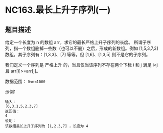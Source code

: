 # NC163.最长上升子序列(一)

## 题目描述
给定一个长度为 n 的数组 arr，求它的最长严格上升子序列的长度。
所谓子序列，指一个数组删掉一些数（也可以不删）之后，形成的新数组。例如 [1,5,3,7,3] 数组，其子序列有：[1,3,3]、[7] 等等。但 [1,6]、[1,3,5] 则不是它的子序列。  

我们定义一个序列是 严格上升 的，当且仅当该序列不存在两个下标 i 和 j 满足 i<j 且 arr[i]>=arr[j]。

数据范围： `0≤n≤1000`

示例1
```
输入：
[6,3,1,5,2,3,7]
返回值：
4
说明：
该数组最长上升子序列为 [1,2,3,7] ，长度为 4
```